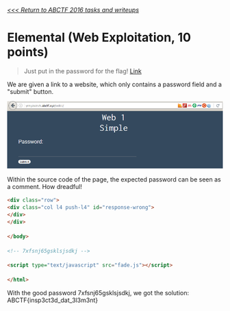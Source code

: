 _[<<< Return to ABCTF 2016 tasks and writeups](/CTF-Jeopardy/2016-abctf)_
# Elemental (Web Exploitation, 10 points)

>Just put in the password for the flag! [Link](http://yrmyzscnvh.abctf.xyz/web1/)

We are given a link to a website, which only contains a password field and a "submit" button.

![Screenshot from the website yrmyzscnvh.abctf.xyz/web1](elemental.png)

Within the source code of the page, the expected password can be seen as a comment. How dreadful!

```html
<div class="row">
<div class="col l4 push-l4" id="response-wrong">
</div>
</div>

</body>

<!-- 7xfsnj65gsklsjsdkj -->

<script type="text/javascript" src="fade.js"></script>

</html>
```

With the good password 7xfsnj65gsklsjsdkj, we got the solution: ABCTF{insp3ct3d_dat_3l3m3nt}

